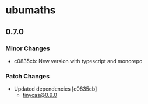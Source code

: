 # ubumaths

## 0.7.0

### Minor Changes

- c0835cb: New version with typescript and monorepo

### Patch Changes

- Updated dependencies [c0835cb]
  - tinycas@0.9.0
